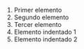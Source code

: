 1. Primer elemento
2. Segundo elemento
3. Tercer elemento
4. Elemento indentado 1
5. Elemento indentado 2
